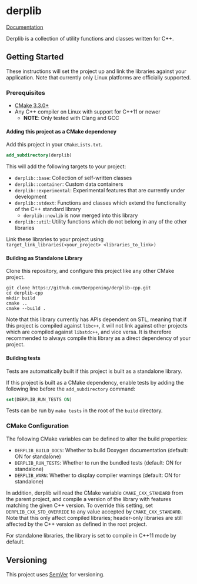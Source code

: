 # derplib

[Documentation](https://derppening.github.io/derplib-cpp/)

Derplib is a collection of utility functions and classes written for C++.

## Getting Started

These instructions will set the project up and link the libraries against your application. Note that currently only 
Linux platforms are officially supported.

### Prerequisites

- [CMake 3.3.0+](https://cmake.org/download/)
- Any C++ compiler on Linux with support for C++11 or newer
    - **NOTE**: Only tested with Clang and GCC

#### Adding this project as a CMake dependency

Add this project in your `CMakeLists.txt`.

```cmake
add_subdirectory(derplib)
```

This will add the following targets to your project:

- `derplib::base`: Collection of self-written classes
- `derplib::container`: Custom data containers
- `derplib::experimental`: Experimental features that are currently under development
- `derplib::stdext`: Functions and classes which extend the functionality of the C++ standard library
    - `derplib::newlib` is now merged into this library
- `derplib::util`: Utility functions which do not belong in any of the other libraries

Link these libraries to your project using `target_link_libraries(<your_project> <libraries_to_link>)`

#### Building as Standalone Library

Clone this repository, and configure this project like any other CMake project.

```
git clone https://github.com/Derppening/derplib-cpp.git
cd derplib-cpp
mkdir build
cmake ..
cmake --build .
```

Note that this library currently has APIs dependent on STL, meaning that if this project is compiled against `libc++`, 
it will not link against other projects which are compiled against `libstdc++`, and vice versa. It is therefore 
recommended to always compile this library as a direct dependency of your project.

#### Building tests

Tests are automatically built if this project is built as a standalone library.

If this project is built as a CMake dependency, enable tests by adding the following line before the `add_subdirectory`
command:

```cmake
set(DERPLIB_RUN_TESTS ON)
```

Tests can be run by `make tests` in the root of the `build` directory.

### CMake Configuration

The following CMake variables can be defined to alter the build properties:

- `DERPLIB_BUILD_DOCS`: Whether to build Doxygen documentation (default: ON for standalone)
- `DERPLIB_RUN_TESTS`: Whether to run the bundled tests (default: ON for standalone)
- `DERPLIB_WARN`: Whether to display compiler warnings (default: ON for standalone)

In addition, derplib will read the CMake variable `CMAKE_CXX_STANDARD` from the parent project, and compile a version of 
the library with features matching the given C++ version. To override this setting, set `DERPLIB_CXX_STD_OVERRIDE` to 
any value accepted by `CMAKE_CXX_STANDARD`. Note that this only affect compiled libraries; header-only libraries are 
still affected by the C++ version as defined in the root project.

For standalone libraries, the library is set to compile in C++11 mode by default.

## Versioning

This project uses [SemVer](http://semver.org/) for versioning.
